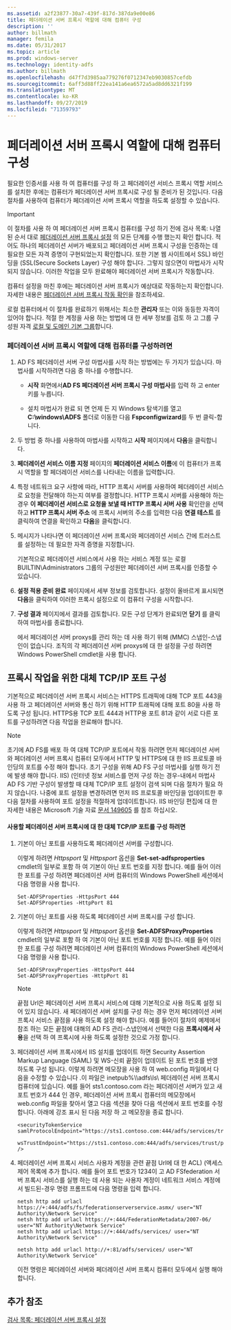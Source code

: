 ```yaml
---
ms.assetid: a2f23877-30a7-439f-817d-387da9e00e86
title: 페더레이션 서버 프록시 역할에 대해 컴퓨터 구성
description: ''
author: billmath
manager: femila
ms.date: 05/31/2017
ms.topic: article
ms.prod: windows-server
ms.technology: identity-adfs
ms.author: billmath
ms.openlocfilehash: d47f7d3985aa779276f0712347eb9030857cefdb
ms.sourcegitcommit: 6aff3d88ff22ea141a6ea6572a5ad8dd6321f199
ms.translationtype: MT
ms.contentlocale: ko-KR
ms.lasthandoff: 09/27/2019
ms.locfileid: "71359793"
---
```

# <a name="configure-a-computer-for-the-federation-server-proxy-role"></a>페더레이션 서버 프록시 역할에 대해 컴퓨터 구성

필요한 인증서를 사용 하 여 컴퓨터를 구성 하 고 페더레이션 서비스 프록시 역할 서비스를 설치한 후에는 컴퓨터가 페더레이션 서버 프록시로 구성 될 준비가 된 것입니다. 다음 절차를 사용하여 컴퓨터가 페더레이션 서버 프록시 역할을 하도록 설정할 수 있습니다.  
  
> [!IMPORTANT]  
> 이 절차를 사용 하 여 페더레이션 서버 프록시 컴퓨터를 구성 하기 전에 검사 목록: 나열 된 순서 대로 [페더레이션 서버 프록시 설정](Checklist--Setting-Up-a-Federation-Server-Proxy.md) 의 모든 단계를 수행 했는지 확인 합니다. 적어도 하나의 페더레이션 서버가 배포되고 페더레이션 서버 프록시 구성을 인증하는 데 필요한 모든 자격 증명이 구현되었는지 확인합니다. 또한 기본 웹 사이트에서 SSL\) 바인딩을 \(SSL(Secure Sockets Layer) 구성 해야 합니다. 그렇지 않으면이 마법사가 시작 되지 않습니다. 이러한 작업을 모두 완료해야 페더레이션 서버 프록시가 작동합니다.  
  
컴퓨터 설정을 마친 후에는 페더레이션 서버 프록시가 예상대로 작동하는지 확인합니다. 자세한 내용은 [페더레이션 서버 프록시 작동 확인](Verify-That-a-Federation-Server-Proxy-Is-Operational.md)을 참조하세요.  
  
로컬 컴퓨터에서 이 절차를 완료하기 위해서는 최소한 **관리자** 또는 이와 동등한 자격이 있어야 합니다.  적절 한 계정을 사용 하는 방법에 대 한 세부 정보를 검토 하 고 그룹 구성원 자격 [로컬 및 도메인 기본 그룹](https://go.microsoft.com/fwlink/?LinkId=83477)합니다.   
  
### <a name="to-configure-a-computer-for-the-federation-server-proxy-role"></a>페더레이션 서버 프록시 역할에 대해 컴퓨터를 구성하려면  
  
1.  AD FS 페더레이션 서버 구성 마법사를 시작 하는 방법에는 두 가지가 있습니다. 마법사를 시작하려면 다음 중 하나를 수행합니다.  
  
    -   **시작** 화면에서**AD FS 페더레이션 서버 프록시 구성 마법사**를 입력 하 고 enter 키를 누릅니다.  
  
    -   설치 마법사가 완료 되 면 언제 든 지 Windows 탐색기를 열고 **C:\\windows\\ADFS** 폴더로 이동한 다음 **Fspconfigwizard**를 두 번 클릭\-합니다.  
  
2.  두 방법 중 하나를 사용하여 마법사를 시작하고 **시작** 페이지에서 **다음**을 클릭합니다.  
  
3.  **페더레이션 서비스 이름 지정** 페이지의 **페더레이션 서비스 이름**에 이 컴퓨터가 프록시 역할을 할 페더레이션 서비스를 나타내는 이름을 입력합니다.  
  
4.  특정 네트워크 요구 사항에 따라, HTTP 프록시 서버를 사용하여 페더레이션 서비스로 요청을 전달해야 하는지 여부를 결정합니다. HTTP 프록시 서버를 사용해야 하는 경우 **이 페더레이션 서비스로 요청을 보낼 때 HTTP 프록시 서버 사용** 확인란을 선택하고 **HTTP 프록시 서버 주소** 에 프록시 서버의 주소를 입력한 다음 **연결 테스트** 를 클릭하여 연결을 확인하고 **다음**을 클릭합니다.  
  
5.  메시지가 나타나면 이 페더레이션 서버 프록시와 페더레이션 서비스 간에 트러스트를 설정하는 데 필요한 자격 증명을 지정합니다.  
  
    기본적으로 페더레이션 서비스에서 사용 하는 서비스 계정 또는 로컬 BUILTIN\\Administrators 그룹의 구성원만 페더레이션 서버 프록시를 인증할 수 있습니다.  
  
6.  **설정 적용 준비 완료** 페이지에서 세부 정보를 검토합니다. 설정이 올바르게 표시되면 **다음**을 클릭하여 이러한 프록시 설정으로 이 컴퓨터 구성을 시작합니다.  
  
7.  **구성 결과** 페이지에서 결과를 검토합니다. 모든 구성 단계가 완료되면 **닫기**  를 클릭하여 마법사를 종료합니다.  
  
    에서 페더레이션 서버 proxys를 관리 하는 데 사용 하기 위해 \(MMC\) 스냅인\-스냅인이 없습니다. 조직의 각 페더레이션 서버 proxys에 대 한 설정을 구성 하려면 Windows PowerShell cmdlet을 사용 합니다.  
  
## <a name="configuring-an-alternate-tcpip-port-for-proxy-operations"></a>프록시 작업을 위한 대체 TCP\/IP 포트 구성  
기본적으로 페더레이션 서버 프록시 서비스는 HTTPS 트래픽에 대해 TCP 포트 443을 사용 하 고 페더레이션 서버와 통신 하기 위해 HTTP 트래픽에 대해 포트 80을 사용 하도록 구성 됩니다. HTTPS용 TCP 포트 444과 HTTP용 포트 81과 같이 서로 다른 포트를 구성하려면 다음 작업을 완료해야 합니다.  
  
> [!NOTE]  
> 초기에 AD FS를 배포 하 여 대체 TCP\/IP 포트에서 작동 하려면 먼저 페더레이션 서버와 페더레이션 서버 프록시 컴퓨터 모두에서 HTTP 및 HTTPS에 대 한 IIS 프로토콜 바인딩의 포트를 수정 해야 합니다. 초기 구성을 위해 AD FS 구성 마법사를 실행 하기 전에 발생 해야 합니다. IIS\) \(인터넷 정보 서비스를 먼저 구성 하는 경우\-내에서 마법사 AD FS 기반 구성이 발생할 때 대체 TCP\/IP 포트 설정이 검색 되며 다음 절차가 필요 하지 않습니다. 나중에 포트 설정을 변경하려면 먼저 IIS 프로토콜 바인딩을 업데이트한 후 다음 절차를 사용하여 포트 설정을 적절하게 업데이트합니다. IIS 바인딩 편집에 대 한 자세한 내용은 Microsoft 기술 자료 [문서 149605](https://go.microsoft.com/fwlink/?LinkId=190275) 를 참조 하십시오.  
  
#### <a name="to-configure-alternate-tcpip-ports-for-the-federation-server-proxy-to-use"></a>사용할 페더레이션 서버 프록시에 대 한 대체 TCP\/IP 포트를 구성 하려면  
  
1.  기본이 아닌 포트를 사용하도록 페더레이션 서버를 구성합니다.  
  
    이렇게 하려면 *Httpsport* 및 *Httpsport* 옵션을 **Set\-set-adfsproperties** cmdlet의 일부로 포함 하 여 기본이 아닌 포트 번호를 지정 합니다. 예를 들어 이러한 포트를 구성 하려면 페더레이션 서버 컴퓨터의 Windows PowerShell 세션에서 다음 명령을 사용 합니다.  
  
    ```  
    Set-ADFSProperties -HttpsPort 444  
    Set-ADFSProperties -HttpPort 81  
    ```  
  
2.  기본이 아닌 포트를 사용 하도록 페더레이션 서버 프록시를 구성 합니다.  
  
    이렇게 하려면 *Httpsport* 및 *Httpsport* 옵션을 **Set\-ADFSProxyProperties** cmdlet의 일부로 포함 하 여 기본이 아닌 포트 번호를 지정 합니다. 예를 들어 이러한 포트를 구성 하려면 페더레이션 서버 컴퓨터의 Windows PowerShell 세션에서 다음 명령을 사용 합니다.  
  
    ```  
    Set-ADFSProxyProperties -HttpsPort 444  
    Set-ADFSProxyProperties -HttpPort 81  
    ```  
  
    > [!NOTE]  
    > 끝점 Url은 페더레이션 서버 프록시 서비스에 대해 기본적으로 사용 하도록 설정 되어 있지 않습니다. 새 페더레이션 서버 설치를 구성 하는 경우 먼저 페더레이션 서버 프록시 서비스 끝점을 사용 하도록 설정 해야 합니다. 예를 들어이 절차의 예제에서 참조 하는 모든 끝점에 대해의 AD FS 관리\-스냅인에서 선택한 다음 **프록시에서 사용**을 선택 하 여 프록시에 사용 하도록 설정한 것으로 가정 합니다.  
  
3.  페더레이션 서버 프록시에서 IIS 설치를 업데이트 하면 Security Assertion Markup Language \(SAML\) 및 WS\-신뢰 끝점이 업데이트 된 포트 번호를 반영 하도록 구성 됩니다. 이렇게 하려면 메모장을 사용 하 여 web.config 파일에서 다음을 수정할 수 있습니다 .이 파일은 inetpub%\\\\adfs\\ls\\ 페더레이션 서버 프록시 컴퓨터에 있습니다. 예를 들어 sts1.contoso.com 라는 페더레이션 서버가 있고 새 포트 번호가 444 인 경우, 페더레이션 서버 프록시 컴퓨터의 메모장에서 web.config 파일을 찾아서 열고 다음 섹션을 찾아 다음 섹션에서 포트 번호를 수정 합니다. 아래에 강조 표시 된 다음 저장 하 고 메모장을 종료 합니다.  
  
    ```  
    <securityTokenService samlProtocolEndpoint="https://sts1.contoso.com:444/adfs/services/trust/samlprotocol/proxycertificatetransport"  
          wsTrustEndpoint="https://sts1.contoso.com:444/adfs/services/trust/proxycertificatetransport" />  
    ```  
  
4.  페더레이션 서버 프록시 서비스 사용자 계정을 관련 끝점 Url에 대 한 ACL\) \(액세스 제어 목록에 추가 합니다. 예를 들어 포트 번호가 1234이 고 AD FSfederation 서버 프록시 서비스를 실행 하는 데 사용 되는 사용자 계정이 네트워크 서비스 계정에서 빌드된\-경우 명령 프롬프트에 다음 명령을 입력 합니다.  
  
    ```  
    netsh http add urlacl https://+:444/adfs/fs/federationserverservice.asmx/ user="NT Authority\Network Service"  
    netsh http add urlacl https://+:444/FederationMetadata/2007-06/ user="NT Authority\Network Service"  
    netsh http add urlacl https://+:444/adfs/services/ user="NT Authority\Network Service"  
  
    netsh http add urlacl http://+:81/adfs/services/ user="NT Authority\Network Service"  
    ```  
  
    이전 명령은 페더레이션 서버와 페더레이션 서버 프록시 컴퓨터 모두에서 실행 해야 합니다.  
  
## <a name="additional-references"></a>추가 참조  
[검사 목록: 페더레이션 서버 프록시 설정](Checklist--Setting-Up-a-Federation-Server-Proxy.md)  
  

